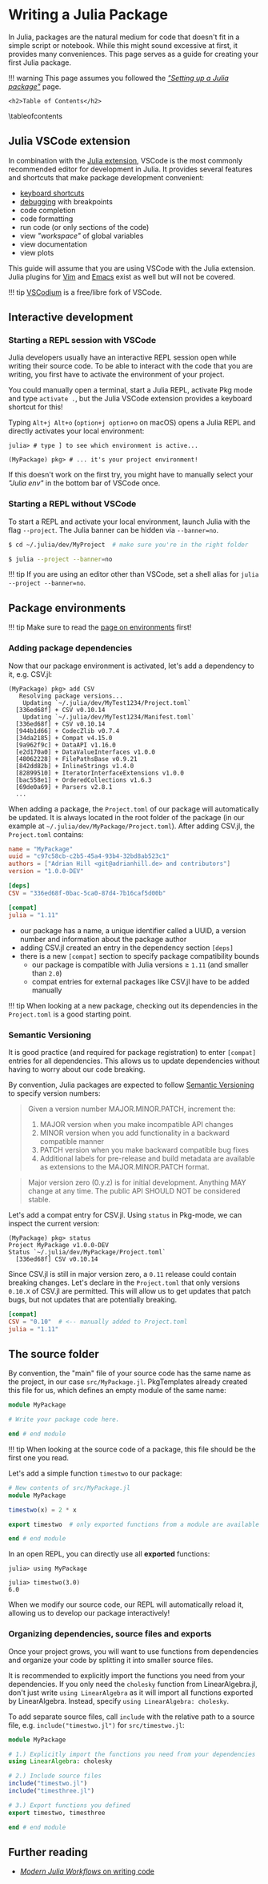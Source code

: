 # Writing a Julia Package

In Julia, packages are the natural medium for code that doesn't fit in a simple script or notebook.
While this might sound excessive at first, it provides many conveniences.
This page serves as a guide for creating your first Julia package. 

!!! warning
    This page assumes you followed the [*"Setting up a Julia package"*](/setup) page.

~~~
<h2>Table of Contents</h2>
~~~
\tableofcontents


## Julia VSCode extension

In combination with the [Julia extension](https://www.julia-vscode.org/), 
VSCode is the most commonly recommended editor for development in Julia. 
It provides several features and shortcuts that make package development convenient:

* [keyboard shortcuts](https://www.julia-vscode.org/docs/stable/userguide/keybindings/)
* [debugging](/debugging) with breakpoints
* code completion
* code formatting
* run code (or only sections of the code)
* view *"workspace"* of global variables
* view documentation
* view plots

This guide will assume that you are using VSCode with the Julia extension.
Julia plugins for [Vim](https://github.com/JuliaEditorSupport/julia-vim) and [Emacs](https://github.com/JuliaEditorSupport/julia-emacs) exist as well but will not be covered.

!!! tip
    [VSCodium](https://vscodium.com) is a free/libre fork of VSCode.

## Interactive development

### Starting a REPL session with VSCode

Julia developers usually have an interactive REPL session open while writing their source code.
To be able to interact with the code that you are writing, you first have to activate the environment of your project.

You could manually open a terminal, start a Julia REPL, activate Pkg mode and type `activate .`, but the Julia VSCode extension provides a keyboard shortcut for this!

Typing `Alt+j Alt+o` (`option+j option+o` on macOS) opens a Julia REPL and directly activates your local environment:

```julia-repl
julia> # type ] to see which environment is active...

(MyPackage) pkg> # ... it's your project environment!
```

If this doesn't work on the first try, you might have to manually select your *"Julia env"* in the bottom bar of VSCode once.

### Starting a REPL without VSCode

To start a REPL and activate your local environment,
launch Julia with the flag `--project`. The Julia banner can be hidden via `--banner=no`.

```bash
$ cd ~/.julia/dev/MyProject  # make sure you're in the right folder

$ julia --project --banner=no
```

!!! tip
    If you are using an editor other than VSCode, set a shell alias for `julia --project --banner=no`.

## Package environments

!!! tip
    Make sure to read the [page on environments](/environments) first!

### Adding package dependencies

Now that our package environment is activated, let's add a dependency to it, e.g. CSV.jl:

```julia-repl
(MyPackage) pkg> add CSV
   Resolving package versions...
    Updating `~/.julia/dev/MyTest1234/Project.toml`
  [336ed68f] + CSV v0.10.14
    Updating `~/.julia/dev/MyTest1234/Manifest.toml`
  [336ed68f] + CSV v0.10.14
  [944b1d66] + CodecZlib v0.7.4
  [34da2185] + Compat v4.15.0
  [9a962f9c] + DataAPI v1.16.0
  [e2d170a0] + DataValueInterfaces v1.0.0
  [48062228] + FilePathsBase v0.9.21
  [842dd82b] + InlineStrings v1.4.0
  [82899510] + IteratorInterfaceExtensions v1.0.0
  [bac558e1] + OrderedCollections v1.6.3
  [69de0a69] + Parsers v2.8.1
  ...
```

When adding a package, the `Project.toml` of our package will automatically be updated.
It is always located in the root folder of the package
(in our example at `~/.julia/dev/MyPackage/Project.toml`).
After adding CSV.jl, the `Project.toml` contains:

```toml
name = "MyPackage"
uuid = "c97c58cb-c2b5-45a4-93b4-32bd8ab523c1"
authors = ["Adrian Hill <git@adrianhill.de> and contributors"]
version = "1.0.0-DEV"

[deps]
CSV = "336ed68f-0bac-5ca0-87d4-7b16caf5d00b"

[compat]
julia = "1.11"
```

* our package has a name, a unique identifier called a UUID, a version number and information
  about the package author
* adding CSV.jl created an entry in the dependency section `[deps]`
* there is a new `[compat]` section to specify package compatibility bounds
   * our package is compatible with Julia versions $\ge$ `1.11` (and smaller than `2.0`) 
   * compat entries for external packages like CSV.jl have to be added manually

!!! tip
    When looking at a new package, checking out its dependencies in the `Project.toml` is a good starting point.

### Semantic Versioning
It is good practice (and required for package registration) 
to enter `[compat]` entries for all dependencies.
This allows us to update dependencies without having to worry about our code breaking.

By convention, Julia packages are expected to follow
[Semantic Versioning](https://semver.org/lang/de/) to specify version numbers:

> Given a version number MAJOR.MINOR.PATCH, increment the:
> 1. MAJOR version when you make incompatible API changes
> 1. MINOR version when you add functionality in a backward compatible manner
> 1. PATCH version when you make backward compatible bug fixes
> 1. Additional labels for pre-release and build metadata are available as extensions to the MAJOR.MINOR.PATCH format.

> Major version zero (0.y.z) is for initial development.
> Anything MAY change at any time. The public API SHOULD NOT be considered stable.

Let's add a compat entry for CSV.jl. Using `status` in Pkg-mode, we can inspect the current version:
```julia-repl
(MyPackage) pkg> status
Project MyPackage v1.0.0-DEV
Status `~/.julia/dev/MyPackage/Project.toml`
  [336ed68f] CSV v0.10.14
``` 

Since CSV.jl is still in major version zero, a `0.11` release could contain breaking changes.
Let's declare in the `Project.toml` that only versions `0.10.X` of CSV.jl are permitted.
This will allow us to get updates that patch bugs, but not updates that are potentially breaking.

```toml
[compat]
CSV = "0.10"  # <-- manually added to Project.toml
julia = "1.11"
```

## The source folder
By convention, the "main" file of your source code has the same name as the project, in our case `src/MyPackage.jl`.
PkgTemplates already created this file for us, which defines an empty module of the same name: 

```julia
module MyPackage

# Write your package code here.

end # end module
```

!!! tip
    When looking at the source code of a package, this file should be the first one you read.

Let's add a simple function `timestwo` to our package:

```julia
# New contents of src/MyPackage.jl
module MyPackage

timestwo(x) = 2 * x

export timestwo  # only exported functions from a module are available without namespacing

end # end module
```

In an open REPL, you can directly use all **exported** functions:


```julia-repl
julia> using MyPackage

julia> timestwo(3.0)
6.0
```

When we modify our source code, our REPL will automatically reload it, allowing us to develop our package interactively!  



### Organizing dependencies, source files and exports

Once your project grows, you will want to use functions from dependencies 
and organize your code by splitting it into smaller source files.

It is recommended to explicitly import the functions you need from your dependencies.
If you only need the `cholesky` function from LinearAlgebra.jl, don't just write `using LinearAlgebra` as it will import all functions exported by LinearAlgebra. Instead, specify `using LinearAlgebra: cholesky`.

To add separate source files, call `include` with the relative path to a source file, e.g. `include("timestwo.jl")` for `src/timestwo.jl`:

```julia
module MyPackage

# 1.) Explicitly import the functions you need from your dependencies
using LinearAlgebra: cholesky 

# 2.) Include source files
include("timestwo.jl")
include("timesthree.jl")

# 3.) Export functions you defined
export timestwo, timesthree

end # end module
```

## Further reading
- [*Modern Julia Workflows* on writing code](https://modernjuliaworkflows.github.io/writing/)
